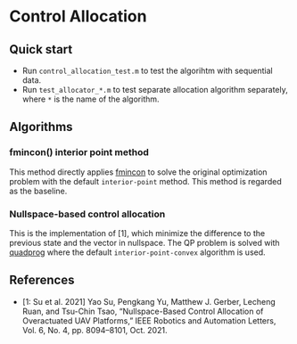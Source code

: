 # Control Allocation

## Quick start
- Run `control_allocation_test.m` to test the algorihtm with sequential data.
- Run `test_allocator_*.m` to test separate allocation algorithm separately, where `*` is the name of the algorithm.

## Algorithms

### fmincon() interior point method
This method directly applies [fmincon](https://www.mathworks.com/help/optim/ug/fmincon.html) to solve the original optimization problem with the default `interior-point` method. This method is regarded as the baseline.

### Nullspace-based control allocation
This is the implementation of [1], which minimize the difference to the previous state and the vector in nullspace. The QP problem is solved with [quadprog](https://www.mathworks.com/help/optim/ug/quadprog.html) where the default `interior-point-convex` algorithm is used.

## References
- [1: Su et al. 2021]
    Yao Su, Pengkang Yu, Matthew J. Gerber, Lecheng Ruan, and Tsu-Chin Tsao, “Nullspace-Based Control Allocation of Overactuated UAV Platforms,” IEEE Robotics and Automation Letters, Vol. 6, No. 4, pp. 8094–8101, Oct. 2021.
